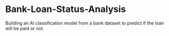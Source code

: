 # Bank-Loan-Status-Analysis
Building an AI classification model from a bank dataset to predict if the loan will be paid or not.
